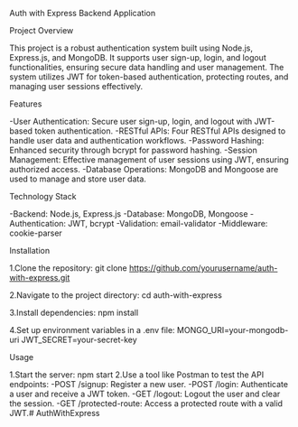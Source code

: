 Auth with Express Backend Application

Project Overview

This project is a robust authentication system built using Node.js, Express.js, and MongoDB. It supports user sign-up, login, and logout functionalities, ensuring secure data handling and user management. The system utilizes JWT for token-based authentication, protecting routes, and managing user sessions effectively.

Features

-User Authentication: Secure user sign-up, login, and logout with JWT-based token authentication.
-RESTful APIs: Four RESTful APIs designed to handle user data and authentication workflows.
-Password Hashing: Enhanced security through bcrypt for password hashing.
-Session Management: Effective management of user sessions using JWT, ensuring authorized access.
-Database Operations: MongoDB and Mongoose are used to manage and store user data.

Technology Stack

-Backend: Node.js, Express.js
-Database: MongoDB, Mongoose
-Authentication: JWT, bcrypt
-Validation: email-validator
-Middleware: cookie-parser

Installation

1.Clone the repository:
git clone https://github.com/yourusername/auth-with-express.git

2.Navigate to the project directory:
cd auth-with-express

3.Install dependencies:
npm install

4.Set up environment variables in a .env file:
MONGO_URI=your-mongodb-uri
JWT_SECRET=your-secret-key

Usage

1.Start the server:
npm start
2.Use a tool like Postman to test the API endpoints:
-POST /signup: Register a new user.
-POST /login: Authenticate a user and receive a JWT token.
-GET /logout: Logout the user and clear the session.
-GET /protected-route: Access a protected route with a valid JWT.#   A u t h W i t h E x p r e s s  
 
